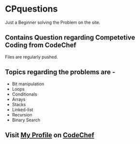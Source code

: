 # CPquestions

Just a Beginner solving the Problem on the site.
## Contains Question regarding Competetive Coding from CodeChef

Files are regularly pushed. 

## Topics regarding the problems are -
- Bit manipulation
- Loops
- Conditionals
- Arrays
- Stacks
- Linked-list
- Recursion
- Binary Search

## Visit [My Profile](https://www.codechef.com/users/banerjeerhitam) on [CodeChef](https://www.codechef.com/)

